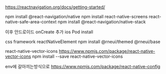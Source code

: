 https://reactnavigation.org/docs/getting-started/

npm install @react-navigation/native
npm install react-native-screens react-native-safe-area-context
npm install @react-navigation/native-stack

이후 안드로이드 onCreate 추가
ios Pod install

css framework
reactNativeElement
npm install @rneui/themed @rneui/base

react-native-vector-icons
https://www.npmjs.com/package/react-native-vector-icons
npm install --save react-native-vector-icons

env에 갈아끼는방식으로
https://www.npmjs.com/package/react-native-config




